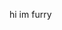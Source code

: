 hi im furry
<!---
akuash/akuash is a ✨ special ✨ repository because its `README.md` (this file) appears on your GitHub profile.
You can click the Preview link to take a look at your changes.
--->
